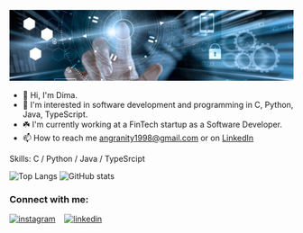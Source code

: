 <p align="center">
  <img src="https://github.com/DmitryInke/DmitryInke/blob/main/bg.jpg">
</p>

- 👋 Hi, I'm Dima.
- 👀 I'm interested in software development and programming in C, Python, Java, TypeScript.
- ☘️ I'm currently working at a FinTech startup as a Software Developer.
- 📫 How to reach me angranity1998@gmail.com or on [LinkedIn](https://www.linkedin.com/in/dmitry-inke)

Skills: C / Python / Java / TypeSrcipt

![Top Langs](https://github-readme-stats.vercel.app/api/top-langs/?username=DmitryInke&layout=compact)
![GitHub stats](https://github-readme-stats.vercel.app/api?username=DmitryInke&theme=neon&show_icons=true)  

<h3 align="left">Connect with me:</h3>

[<img src='https://raw.githubusercontent.com/rahuldkjain/github-profile-readme-generator/master/src/images/icons/Social/instagram.svg' alt='instagram' height='40'>](https://www.instagram.com/dmitryinke)&nbsp;&nbsp;&nbsp;
[<img src='https://img.icons8.com/external-justicon-flat-justicon/344/external-linkedin-social-media-justicon-flat-justicon.png' alt='linkedin' height='40'>](https://www.linkedin.com/in/dmitry-inke)
